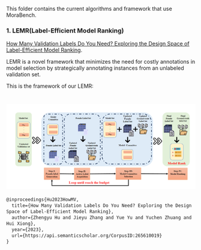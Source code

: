 This folder contains the current algorithms and framework that use MoraBench.

### 1. LEMR(**L**abel-**E**fficient **M**odel **R**anking)

[How Many Validation Labels Do You Need? Exploring the Design Space of Label-Efficient Model Ranking](https://arxiv.org/abs/2312.01619).

LEMR is a novel framework that minimizes the need for costly annotations in model selection by strategically annotating instances from an unlabeled validation set.

This is the framework of our LEMR:

<h1 style="text-align:center">
<img style="vertical-align:middle"  src="../images/lemr.png" />
</h1>

```
@inproceedings{Hu2023HowMV,
  title={How Many Validation Labels Do You Need? Exploring the Design Space of Label-Efficient Model Ranking},
  author={Zhengyu Hu and Jieyu Zhang and Yue Yu and Yuchen Zhuang and Hui Xiong},
  year={2023},
  url={https://api.semanticscholar.org/CorpusID:265610019}
}
```

